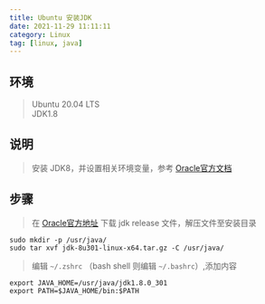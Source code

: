 ```yaml
---
title: Ubuntu 安装JDK
date: 2021-11-29 11:11:11
category: Linux
tag: [linux, java]
---
```


## 环境

> Ubuntu 20.04 LTS  
> JDK1.8  



## 说明

> 安装 JDK8，并设置相关环境变量，参考 [Oracle官方文档](https://docs.oracle.com/cd/E19182-01/820-7851/inst_cli_jdk_javahome_t/)



## 步骤

> 在 [Oracle官方地址](https://www.oracle.com/java/technologies/downloads/#java8) 下载 jdk release 文件，解压文件至安装目录

```shell
sudo mkdir -p /usr/java/
sudo tar xvf jdk-8u301-linux-x64.tar.gz -C /usr/java/
```

> 编辑 `~/.zshrc` （bash shell 则编辑 `~/.bashrc`）,添加内容

```shell
export JAVA_HOME=/usr/java/jdk1.8.0_301
export PATH=$JAVA_HOME/bin:$PATH
```



